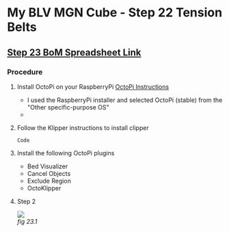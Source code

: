 # My BLV MGN Cube - Step 22 Tension Belts

## [Step 23 BoM Spreadsheet Link](https://docs.google.com/spreadsheets/d/e/2PACX-1vTVx7BvB3V7CozF2l4eWkNntWrHSjOawmrsi_bRSVxQLIGVlfZTYEGp8a6fHpENV6hV2cn9PrDLHHl0/pubhtml?gid=1255807009&single=true)

### Procedure
1. Install OctoPi on your RaspberryPi [OctoPi Instructions](https://octoprint.org/download/#octopi)
   * I used the RaspberryPi installer and selected OctoPi (stable) from the "Other specific-purpose OS"
   * 

2. Follow the Klipper instructions to install clipper

   ```
   Code
   ```

3. Install the following OctoPi plugins
   * Bed Visualizer
   * Cancel Objects
   * Exclude Region
   * OctoKlipper

3. Step 2

   ![](img/23-.jpeg)\
   *fig 23.1*
